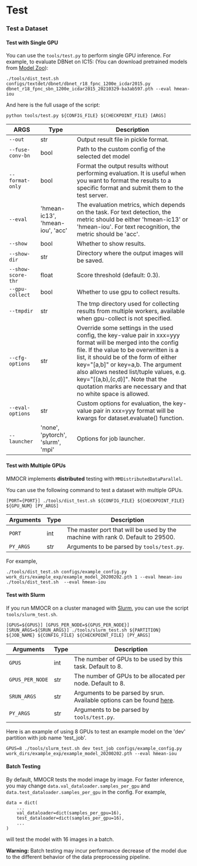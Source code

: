 # Test

### Test a Dataset

#### Test with Single GPU


You can use the `tools/test.py` to perform single GPU inference. For example, to evaluate DBNet on IC15: (You can download pretrained models from [Model Zoo](modelzoo.md)):

```shell
./tools/dist_test.sh configs/textdet/dbnet/dbnet_r18_fpnc_1200e_icdar2015.py dbnet_r18_fpnc_sbn_1200e_icdar2015_20210329-ba3ab597.pth --eval hmean-iou
```

And here is the full usage of the script:

```
python tools/test.py ${CONFIG_FILE} ${CHECKPOINT_FILE} [ARGS]
```


| ARGS      | Type                  |  Description                                                 |
| -------------- | --------------------- |  ----------------------------------------------------------- |
| `--out`          | str                   |  Output result file in pickle format. |
| `--fuse-conv-bn`   | bool                   |  Path to the custom config of the selected det model         |
| `--format-only`        | bool |  Format the output results without performing evaluation. It is useful when you want to format the results to a specific format and submit them to the test server.|
| `--eval` | 'hmean-ic13', 'hmean-iou', 'acc' |  The evaluation metrics, which depends on the task. For text detection, the metric should be either 'hmean-ic13' or 'hmean-iou'. For text recognition, the metric should be 'acc'. |
| `--show`       | bool                   |  Whether to show results. |
| `--show-dir`       | str                   |  Directory where the output images will be saved. |
| `--show-score-thr`      | float                   |  Score threshold (default: 0.3). |
| `--gpu-collect`       | bool                   |  Whether to use gpu to collect results. |
| `--tmpdir`       | str                   |  The tmp directory used for collecting results from multiple workers, available when gpu-collect is not specified.                |
| `--cfg-options`       | str                   |          Override some settings in the used config, the key-value pair in xxx=yyy format will be merged into the config file. If the value to be overwritten is a list, it should be of the form of either key="[a,b]" or key=a,b. The argument also allows nested list/tuple values, e.g. key="[(a,b),(c,d)]". Note that the quotation marks are necessary and that no white space is allowed.|
| `--eval-options`       | str                   |Custom options for evaluation, the key-value pair in xxx=yyy format will be kwargs for dataset.evaluate() function.|
| `--launcher`       | 'none', 'pytorch', 'slurm', 'mpi' |  Options for job launcher. |


#### Test with Multiple GPUs

MMOCR implements **distributed** testing with `MMDistributedDataParallel`.

You can use the following command to test a dataset with multiple GPUs.

```shell
[PORT={PORT}] ./tools/dist_test.sh ${CONFIG_FILE} ${CHECKPOINT_FILE} ${GPU_NUM} [PY_ARGS]
```


| Arguments      | Type                  |  Description                                                 |
| -------------- | --------------------- |  ----------------------------------------------------------- |
| `PORT`          | int                   |  The master port that will be used by the machine with rank 0. Default to 29500. |
| `PY_ARGS`   | str                   |  Arguments to be parsed by `tools/test.py`.         |


For example,

```shell
./tools/dist_test.sh configs/example_config.py work_dirs/example_exp/example_model_20200202.pth 1 --eval hmean-iou
./tools/dist_test.sh  --eval hmean-iou
```

#### Test with Slurm

If you run MMOCR on a cluster managed with [Slurm](https://slurm.schedmd.com/), you can use the script `tools/slurm_test.sh`.


```shell
[GPUS=${GPUS}] [GPUS_PER_NODE=${GPUS_PER_NODE}] [SRUN_ARGS=${SRUN_ARGS}] ./tools/slurm_test.sh ${PARTITION} ${JOB_NAME} ${CONFIG_FILE} ${CHECKPOINT_FILE} [PY_ARGS]
```

| Arguments      | Type                  |  Description                                                 |
| -------------- | --------------------- |  ----------------------------------------------------------- |
| `GPUS`          | int                   |  The number of GPUs to be used by this task. Default to 8. |
| `GPUS_PER_NODE`   | str                   |  The number of GPUs to be allocated per node. Default to 8. |
| `SRUN_ARGS`        | str                   |  Arguments to be parsed by srun. Available options can be found [here](https://slurm.schedmd.com/srun.html). |
| `PY_ARGS`   | str                   |  Arguments to be parsed by `tools/test.py`.         |


Here is an example of using 8 GPUs to test an example model on the 'dev' partition with job name 'test_job'.

```shell
GPUS=8 ./tools/slurm_test.sh dev test_job configs/example_config.py work_dirs/example_exp/example_model_20200202.pth --eval hmean-iou
```

#### Batch Testing

By default, MMOCR tests the model image by image. For faster inference, you may change `data.val_dataloader.samples_per_gpu` and `data.test_dataloader.samples_per_gpu` in the config. For example,

```
data = dict(
    ...
    val_dataloader=dict(samples_per_gpu=16),
    test_dataloader=dict(samples_per_gpu=16),
    ...
)
```
will test the model with 16 images in a batch.

**Warning:** Batch testing may incur performance decrease of the model due to the different behavior of the data preprocessing pipeline.

